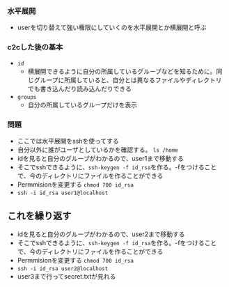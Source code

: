 ### 水平展開
- userを切り替えて強い権限にしていくのを水平展開とか横展開と呼ぶ

### c2cした後の基本
- `id`
  - 横展開できるように自分の所属しているグループなどを知るために。同じグループに所属していると、自分とは異なるファイルやディレクトリでも書き込んだり読み込んだりできる
- `groups`
  - 自分の所属しているグループだけを表示 

### 問題
- ここでは水平展開をsshを使ってする
- 自分以外に誰がユーザとしているかを確認する。 `ls /home`
- idを見ると自分のグループがわかるので、user1まで移動する
- そこでsshできるように、`ssh-keygen -f id_rsa`を作る。-fをつけることで、今のディレクトリにファイルを作ることができる
- Permmisionを変更する `chmod 700 id_rsa`
- `ssh -i id_rsa user1@localhost`
## これを繰り返す
- idを見ると自分のグループがわかるので、user2まで移動する
- そこでsshできるように、`ssh-keygen -f id_rsa`を作る。-fをつけることで、今のディレクトリにファイルを作ることができる
- Permmisionを変更する `chmod 700 id_rsa`
- `ssh -i id_rsa user2@localhost`
- user3まで行ってsecret.txtが見れる
